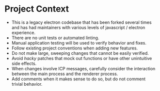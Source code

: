# Project Context

- This is a legacy electron codebase that has been forked several times and has had maintainers with various levels of javascript / electron experience.
- There are no unit tests or automated linting.
- Manual application testing will be used to verify behavior and fixes.
- Follow existing project conventions when adding new features.
- Do not make large, sweeping changes that cannot be easily verified.
- Avoid *hacky* patches that mock out functions or have other unintuitive side effects.
- When changes involve ICP messages, carefully consider the interaction between the main process and the renderer process.
- Add comments when it makes sense to do so, but do not comment trivial behavior.
